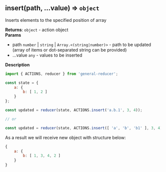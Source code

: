<a name="insert"></a>

## insert(path, ...value) ⇒ <code>object</code>
Inserts elements to the specified position of array

**Returns**: <code>object</code> - action object  
**Params**

- path <code>number</code> | <code>string</code> | <code>Array.&lt;(string\|number)&gt;</code> - path to be updated
(array of items or dot-separated string can be provided)
- ...value <code>any</code> - values to be inserted



**Description**

```js
import { ACTIONS, reducer } from 'general-reducer';

const state = {
    a: {
        b: [ 1, 2 ]
    }
};

const updated = reducer(state, ACTIONS.insert('a.b.1', 3, 4));

// or

const updated = reducer(state, ACTIONS.insert([ 'a', 'b', 'b1' ], 3, 4));
```

As a result we will receive new object with structure below:

```js
{
    a: {
        b: [ 1, 3, 4, 2 ]
    }
}
```